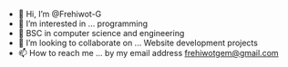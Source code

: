 - 👋 Hi, I’m @Frehiwot-G
- 👀 I’m interested in ... programming
- 🌱 BSC in computer science and engineering
- 💞️ I’m looking to collaborate on ... Website development projects
- 📫 How to reach me ... by my email address frehiwotgem@gmail.com

<!---
Frehiwot-G/Frehiwot-G is a ✨ special ✨ repository because its `README.md` (this file) appears on your GitHub profile.
You can click the Preview link to take a look at your changes.
--->
